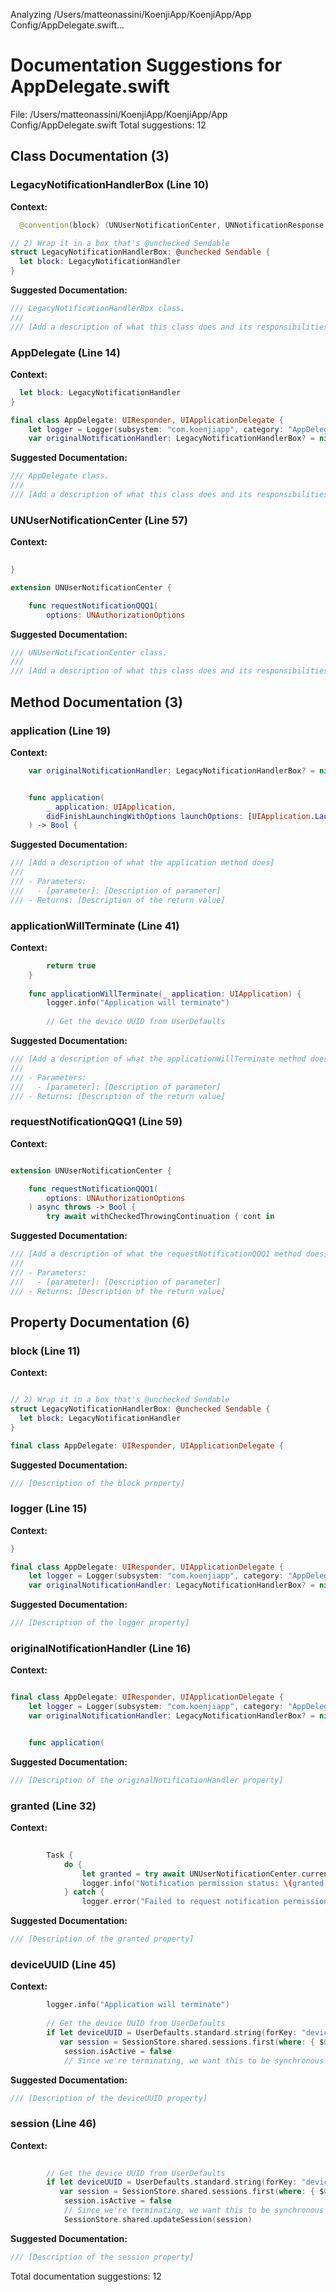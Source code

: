 Analyzing /Users/matteonassini/KoenjiApp/KoenjiApp/App Config/AppDelegate.swift...
# Documentation Suggestions for AppDelegate.swift

File: /Users/matteonassini/KoenjiApp/KoenjiApp/App Config/AppDelegate.swift
Total suggestions: 12

## Class Documentation (3)

### LegacyNotificationHandlerBox (Line 10)

**Context:**

```swift
  @convention(block) (UNUserNotificationCenter, UNNotificationResponse, @escaping () -> Void) -> Void

// 2) Wrap it in a box that's @unchecked Sendable
struct LegacyNotificationHandlerBox: @unchecked Sendable {
  let block: LegacyNotificationHandler
}

```

**Suggested Documentation:**

```swift
/// LegacyNotificationHandlerBox class.
///
/// [Add a description of what this class does and its responsibilities]
```

### AppDelegate (Line 14)

**Context:**

```swift
  let block: LegacyNotificationHandler
}

final class AppDelegate: UIResponder, UIApplicationDelegate {
    let logger = Logger(subsystem: "com.koenjiapp", category: "AppDelegate")
    var originalNotificationHandler: LegacyNotificationHandlerBox? = nil

```

**Suggested Documentation:**

```swift
/// AppDelegate class.
///
/// [Add a description of what this class does and its responsibilities]
```

### UNUserNotificationCenter (Line 57)

**Context:**

```swift
    
}

extension UNUserNotificationCenter {

    func requestNotificationQQQ1(
        options: UNAuthorizationOptions
```

**Suggested Documentation:**

```swift
/// UNUserNotificationCenter class.
///
/// [Add a description of what this class does and its responsibilities]
```

## Method Documentation (3)

### application (Line 19)

**Context:**

```swift
    var originalNotificationHandler: LegacyNotificationHandlerBox? = nil


    func application(
        _ application: UIApplication,
        didFinishLaunchingWithOptions launchOptions: [UIApplication.LaunchOptionsKey: Any]?
    ) -> Bool {
```

**Suggested Documentation:**

```swift
/// [Add a description of what the application method does]
///
/// - Parameters:
///   - [parameter]: [Description of parameter]
/// - Returns: [Description of the return value]
```

### applicationWillTerminate (Line 41)

**Context:**

```swift
        return true
    }
    
    func applicationWillTerminate(_ application: UIApplication) {
        logger.info("Application will terminate")
        
        // Get the device UUID from UserDefaults
```

**Suggested Documentation:**

```swift
/// [Add a description of what the applicationWillTerminate method does]
///
/// - Parameters:
///   - [parameter]: [Description of parameter]
/// - Returns: [Description of the return value]
```

### requestNotificationQQQ1 (Line 59)

**Context:**

```swift

extension UNUserNotificationCenter {

    func requestNotificationQQQ1(
        options: UNAuthorizationOptions
    ) async throws -> Bool {
        try await withCheckedThrowingContinuation { cont in
```

**Suggested Documentation:**

```swift
/// [Add a description of what the requestNotificationQQQ1 method does]
///
/// - Parameters:
///   - [parameter]: [Description of parameter]
/// - Returns: [Description of the return value]
```

## Property Documentation (6)

### block (Line 11)

**Context:**

```swift

// 2) Wrap it in a box that's @unchecked Sendable
struct LegacyNotificationHandlerBox: @unchecked Sendable {
  let block: LegacyNotificationHandler
}

final class AppDelegate: UIResponder, UIApplicationDelegate {
```

**Suggested Documentation:**

```swift
/// [Description of the block property]
```

### logger (Line 15)

**Context:**

```swift
}

final class AppDelegate: UIResponder, UIApplicationDelegate {
    let logger = Logger(subsystem: "com.koenjiapp", category: "AppDelegate")
    var originalNotificationHandler: LegacyNotificationHandlerBox? = nil


```

**Suggested Documentation:**

```swift
/// [Description of the logger property]
```

### originalNotificationHandler (Line 16)

**Context:**

```swift

final class AppDelegate: UIResponder, UIApplicationDelegate {
    let logger = Logger(subsystem: "com.koenjiapp", category: "AppDelegate")
    var originalNotificationHandler: LegacyNotificationHandlerBox? = nil


    func application(
```

**Suggested Documentation:**

```swift
/// [Description of the originalNotificationHandler property]
```

### granted (Line 32)

**Context:**

```swift
        
        Task {
            do {
                let granted = try await UNUserNotificationCenter.current().requestAuthorization(options: [.alert, .sound, .badge])
                logger.info("Notification permission status: \(granted ? "granted" : "denied")")
            } catch {
                logger.error("Failed to request notification permission: \(error.localizedDescription)")
```

**Suggested Documentation:**

```swift
/// [Description of the granted property]
```

### deviceUUID (Line 45)

**Context:**

```swift
        logger.info("Application will terminate")
        
        // Get the device UUID from UserDefaults
        if let deviceUUID = UserDefaults.standard.string(forKey: "deviceUUID"),
           var session = SessionStore.shared.sessions.first(where: { $0.uuid == deviceUUID }) {
            session.isActive = false
            // Since we're terminating, we want this to be synchronous
```

**Suggested Documentation:**

```swift
/// [Description of the deviceUUID property]
```

### session (Line 46)

**Context:**

```swift
        
        // Get the device UUID from UserDefaults
        if let deviceUUID = UserDefaults.standard.string(forKey: "deviceUUID"),
           var session = SessionStore.shared.sessions.first(where: { $0.uuid == deviceUUID }) {
            session.isActive = false
            // Since we're terminating, we want this to be synchronous
            SessionStore.shared.updateSession(session)
```

**Suggested Documentation:**

```swift
/// [Description of the session property]
```


Total documentation suggestions: 12

